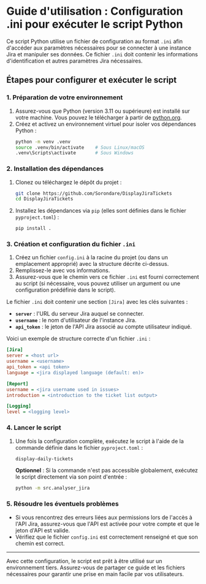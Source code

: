 # Guide d'utilisation : Configuration .ini pour exécuter le script Python
Ce script Python utilise un fichier de configuration au format `.ini` afin d'accéder aux paramètres nécessaires pour se connecter à une instance Jira et manipuler ses données. Ce fichier `.ini` doit contenir les informations d'identification et autres paramètres Jira nécessaires.

## Étapes pour configurer et exécuter le script

### 1. Préparation de votre environnement

1. Assurez-vous que Python (version 3.11 ou supérieure) est installé sur votre machine. Vous pouvez le télécharger à partir de [python.org](https://www.python.org/).
2. Créez et activez un environnement virtuel pour isoler vos dépendances Python :
   ```bash
   python -m venv .venv
   source .venv/bin/activate    # Sous Linux/macOS
   .venv\Scripts\activate       # Sous Windows
   ```

### 2. Installation des dépendances

1. Clonez ou téléchargez le dépôt du projet :
   ```bash
   git clone https://github.com/Sorondare/DisplayJiraTickets
   cd DisplayJiraTickets
   ```
2. Installez les dépendances via `pip` (elles sont définies dans le fichier `pyproject.toml`) :
   ```bash
   pip install .
   ```

### 3. Création et configuration du fichier `.ini`

1. Créez un fichier `config.ini` à la racine du projet (ou dans un emplacement approprié) avec la structure décrite ci-dessus.
2. Remplissez-le avec vos informations.
3. Assurez-vous que le chemin vers ce fichier `.ini` est fourni correctement au script (si nécessaire, vous pouvez utiliser un argument ou une configuration prédéfinie dans le script).

Le fichier `.ini` doit contenir une section `[Jira]` avec les clés suivantes :
- **`server`** : l'URL du serveur Jira auquel se connecter.
- **`username`** : le nom d'utilisateur de l'instance Jira.
- **`api_token`** : le jeton de l'API Jira associé au compte utilisateur indiqué.

Voici un exemple de structure correcte d'un fichier `.ini` :

```ini
[Jira]
server = <host url>
username = <username>
api_token = <api token>
language = <jira displayed language (default: en)>

[Report]
username = <jira username used in issues>
introduction = <introduction to the ticket list output>

[Logging]
level = <logging level>
```

### 4. Lancer le script

1. Une fois la configuration complète, exécutez le script à l'aide de la commande définie dans le fichier `pyproject.toml` :
   ```bash
   display-daily-tickets
   ```
   **Optionnel** : Si la commande n'est pas accessible globalement, exécutez le script directement via son point d'entrée :
   ```bash
   python -m src.analyser_jira
   ```

### 5. Résoudre les éventuels problèmes

- Si vous rencontrez des erreurs liées aux permissions lors de l'accès à l'API Jira, assurez-vous que l'API est activée pour votre compte et que le jeton d'API est valide.
- Vérifiez que le fichier `config.ini` est correctement renseigné et que son chemin est correct.

---

Avec cette configuration, le script est prêt à être utilisé sur un environnement tiers. Assurez-vous de partager ce guide et les fichiers nécessaires pour garantir une prise en main facile par vos utilisateurs.
